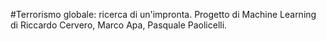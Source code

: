 #Terrorismo globale: ricerca di un'impronta.
 Progetto di Machine Learning di Riccardo Cervero, Marco Apa, Pasquale Paolicelli.
